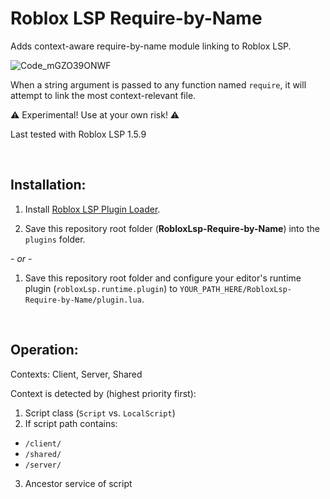 # Roblox LSP Require-by-Name
Adds context-aware require-by-name module linking to Roblox LSP.

![Code_mGZO39ONWF](https://user-images.githubusercontent.com/2924585/162556118-bebe2db1-95ec-4179-9967-d3fc8a96ecad.gif)

When a string argument is passed to any function named `require`, it will attempt to link the most context-relevant file.

⚠️ Experimental! Use at your own risk! ⚠️

Last tested with Roblox LSP 1.5.9

<br/>

## Installation:

1. Install [Roblox LSP Plugin Loader](https://github.com/MaxBorsch/RobloxLsp-plugin-loader).

2. Save this repository root folder (**RobloxLsp-Require-by-Name**) into the `plugins` folder.

  *- or -*

1. Save this repository root folder and configure your editor's runtime plugin (`robloxLsp.runtime.plugin`) to `YOUR_PATH_HERE/RobloxLsp-Require-by-Name/plugin.lua`.

<br/>

## Operation:

Contexts: Client, Server, Shared

Context is detected by (highest priority first):
1. Script class (`Script` vs. `LocalScript`)
2. If script path contains:
  - `/client/`
  - `/shared/`
  - `/server/`
3. Ancestor service of script
